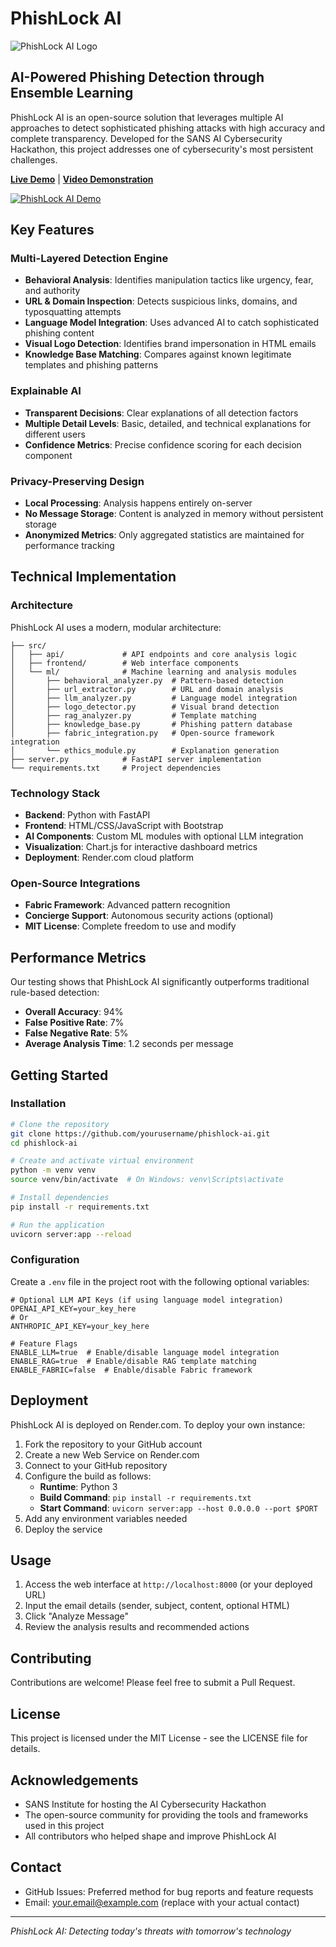 ﻿# PhishLock AI

![PhishLock AI Logo](https://raw.githubusercontent.com/yourusername/phishlock-ai/main/src/frontend/static/images/shield.svg)

## AI-Powered Phishing Detection through Ensemble Learning

PhishLock AI is an open-source solution that leverages multiple AI approaches to detect sophisticated phishing attacks with high accuracy and complete transparency. Developed for the SANS AI Cybersecurity Hackathon, this project addresses one of cybersecurity's most persistent challenges.

**[Live Demo](https://phishlock-ai.onrender.com/)** | **[Video Demonstration](https://www.youtube.com/watch?v=GoOuU6V23BE)**

[![PhishLock AI Demo](https://img.youtube.com/vi/GoOuU6V23BE/0.jpg)](https://www.youtube.com/watch?v=GoOuU6V23BE)

## Key Features

### Multi-Layered Detection Engine
- **Behavioral Analysis**: Identifies manipulation tactics like urgency, fear, and authority
- **URL & Domain Inspection**: Detects suspicious links, domains, and typosquatting attempts
- **Language Model Integration**: Uses advanced AI to catch sophisticated phishing content
- **Visual Logo Detection**: Identifies brand impersonation in HTML emails
- **Knowledge Base Matching**: Compares against known legitimate templates and phishing patterns

### Explainable AI
- **Transparent Decisions**: Clear explanations of all detection factors
- **Multiple Detail Levels**: Basic, detailed, and technical explanations for different users
- **Confidence Metrics**: Precise confidence scoring for each decision component

### Privacy-Preserving Design
- **Local Processing**: Analysis happens entirely on-server
- **No Message Storage**: Content is analyzed in memory without persistent storage
- **Anonymized Metrics**: Only aggregated statistics are maintained for performance tracking

## Technical Implementation

### Architecture
PhishLock AI uses a modern, modular architecture:

```
├── src/
│   ├── api/             # API endpoints and core analysis logic
│   ├── frontend/        # Web interface components
│   └── ml/              # Machine learning and analysis modules
│       ├── behavioral_analyzer.py  # Pattern-based detection
│       ├── url_extractor.py        # URL and domain analysis
│       ├── llm_analyzer.py         # Language model integration
│       ├── logo_detector.py        # Visual brand detection
│       ├── rag_analyzer.py         # Template matching
│       ├── knowledge_base.py       # Phishing pattern database
│       ├── fabric_integration.py   # Open-source framework integration
│       └── ethics_module.py        # Explanation generation
├── server.py            # FastAPI server implementation
└── requirements.txt     # Project dependencies
```

### Technology Stack
- **Backend**: Python with FastAPI
- **Frontend**: HTML/CSS/JavaScript with Bootstrap
- **AI Components**: Custom ML modules with optional LLM integration
- **Visualization**: Chart.js for interactive dashboard metrics
- **Deployment**: Render.com cloud platform

### Open-Source Integrations
- **Fabric Framework**: Advanced pattern recognition
- **Concierge Support**: Autonomous security actions (optional)
- **MIT License**: Complete freedom to use and modify

## Performance Metrics

Our testing shows that PhishLock AI significantly outperforms traditional rule-based detection:

- **Overall Accuracy**: 94%
- **False Positive Rate**: 7%
- **False Negative Rate**: 5%
- **Average Analysis Time**: 1.2 seconds per message

## Getting Started

### Installation

```bash
# Clone the repository
git clone https://github.com/yourusername/phishlock-ai.git
cd phishlock-ai

# Create and activate virtual environment
python -m venv venv
source venv/bin/activate  # On Windows: venv\Scripts\activate

# Install dependencies
pip install -r requirements.txt

# Run the application
uvicorn server:app --reload
```

### Configuration
Create a `.env` file in the project root with the following optional variables:

```
# Optional LLM API Keys (if using language model integration)
OPENAI_API_KEY=your_key_here
# Or
ANTHROPIC_API_KEY=your_key_here

# Feature Flags
ENABLE_LLM=true  # Enable/disable language model integration
ENABLE_RAG=true  # Enable/disable RAG template matching
ENABLE_FABRIC=false  # Enable/disable Fabric framework
```

## Deployment

PhishLock AI is deployed on Render.com. To deploy your own instance:

1. Fork the repository to your GitHub account
2. Create a new Web Service on Render.com
3. Connect to your GitHub repository
4. Configure the build as follows:
   - **Runtime**: Python 3
   - **Build Command**: `pip install -r requirements.txt`
   - **Start Command**: `uvicorn server:app --host 0.0.0.0 --port $PORT`
5. Add any environment variables needed
6. Deploy the service

## Usage

1. Access the web interface at `http://localhost:8000` (or your deployed URL)
2. Input the email details (sender, subject, content, optional HTML)
3. Click "Analyze Message"
4. Review the analysis results and recommended actions

## Contributing

Contributions are welcome! Please feel free to submit a Pull Request.

## License

This project is licensed under the MIT License - see the LICENSE file for details.

## Acknowledgements

- SANS Institute for hosting the AI Cybersecurity Hackathon
- The open-source community for providing the tools and frameworks used in this project
- All contributors who helped shape and improve PhishLock AI

## Contact

- GitHub Issues: Preferred method for bug reports and feature requests
- Email: your.email@example.com (replace with your actual contact)

---

*PhishLock AI: Detecting today's threats with tomorrow's technology*
